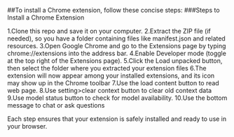 ##To install a Chrome extension, follow these concise steps:
###Steps to Install a Chrome Extension

1.Clone this repo and save it on your computer.
2.Extract the ZIP file (if needed), so you have a folder containing files like manifest.json and related resources.
3.Open Google Chrome and go to the Extensions page by typing chrome://extensions into the address bar.
4.Enable Developer mode (toggle at the top right of the Extensions page).
5.Click the Load unpacked button, then select the folder where you extracted your extension files
6.The extension will now appear among your installed extensions, and its icon may show up in the Chrome toolbar
7.Use the load content button to read web page.
8.Use setting>clear context button to clear old context data
9.Use model status button to check for model availability.
10.Use the bottom message to chat or ask questions 

Each step ensures that your extension is safely installed and ready to use in your browser.
